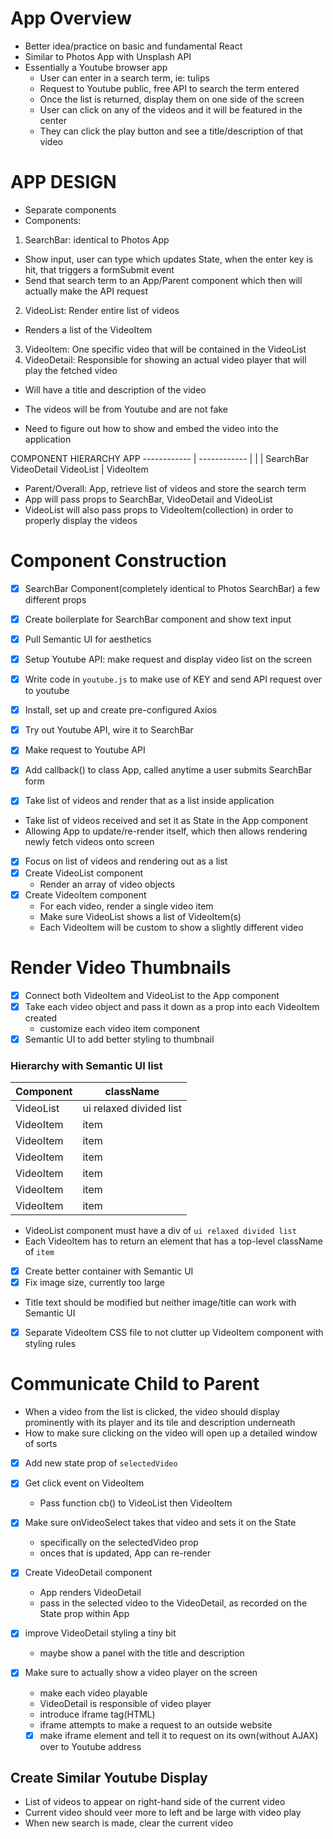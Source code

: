 # App Overview
- Better idea/practice on basic and fundamental React
- Similar to Photos App with Unsplash API
- Essentially a Youtube browser app
  - User can enter in a search term, ie: tulips
  - Request to Youtube public, free API to search the term entered
  - Once the list is returned, display them on one side of the screen
  - User can click on any of the videos and it will be featured in the center
  - They can click the play button and see a title/description of that video


# APP DESIGN
- Separate components
- Components:
1. SearchBar: identical to Photos App
  - Show input, user can type which updates State, when the enter key is hit, that triggers a formSubmit
    event
  - Send that search term to an App/Parent component which then will actually make the API request
2. VideoList: Render entire list of videos
  - Renders a list of the VideoItem
3. VideoItem: One specific video that will be contained in the VideoList
4. VideoDetail: Responsible for showing an actual video player that will play the fetched video
  - Will have a title and description of the video

- The videos will be from Youtube and are not fake
- Need to figure out how to show and embed the video into the application


COMPONENT HIERARCHY
                        APP
            ------------ | ------------
            |            |            |
        SearchBar   VideoDetail   VideoList
                                      |
                                  VideoItem

- Parent/Overall: App, retrieve list of videos and store the search term
- App will pass props to SearchBar, VideoDetail and VideoList
- VideoList will also pass props to VideoItem(collection) in order to properly display the videos


# Component Construction
- [x] SearchBar Component(completely identical to Photos SearchBar) a few different props
- [x] Create boilerplate for SearchBar component and show text input
- [x] Pull Semantic UI for aesthetics

- [x] Setup Youtube API: make request and display video list on the screen
- [x] Write code in `youtube.js` to make use of KEY and send API request over to youtube
- [x] Install, set up and create pre-configured Axios

- [x] Try out Youtube API, wire it to SearchBar
- [x] Make request to Youtube API
- [x] Add callback() to class App, called anytime a user submits SearchBar form

- [x] Take list of videos and render that as a list inside application
- Take list of videos received and set it as State in the App component
- Allowing App to update/re-render itself, which then allows rendering newly fetch videos onto screen

- [x] Focus on list of videos and rendering out as a list
- [x] Create VideoList component
  - Render an array of video objects
- [x] Create VideoItem component
  - For each video, render a single video item
  - Make sure VideoList shows a list of VideoItem(s)
  - Each VideoItem will be custom to show a slightly different video

# Render Video Thumbnails
- [x] Connect both VideoItem and VideoList to the App component
- [x] Take each video object and pass it down as a prop into each VideoItem created
  - customize each video item component
- [x] Semantic UI to add better styling to thumbnail

### Hierarchy with Semantic UI list
Component | className
-- | --
VideoList | ui relaxed divided list
VideoItem | item
VideoItem | item
VideoItem | item
VideoItem | item
VideoItem | item
VideoItem | item

- VideoList component must have a div of `ui relaxed divided list`
- Each VideoItem has to return an element that has a top-level className of `item`

- [x] Create better container with Semantic UI
- [x] Fix image size, currently too large
- Title text should be modified but neither image/title can work with Semantic UI
- [x] Separate VideoItem CSS file to not clutter up VideoItem component with styling rules

# Communicate Child to Parent
- When a video from the list is clicked, the video should display prominently with its player and its
  tile and description underneath
- How to make sure clicking on the video will open up a detailed window of sorts
- [x] Add new state prop of `selectedVideo`
- [x] Get click event on VideoItem
  - Pass function cb() to VideoList then VideoItem

- [x] Make sure onVideoSelect takes that video and sets it on the State
  - specifically on the selectedVideo prop
  - onces that is updated, App can re-render

- [x] Create VideoDetail component
  - App renders VideoDetail
  - pass in the selected video to the VideoDetail, as recorded on the State prop within App

- [x] improve VideoDetail styling a tiny bit
  - maybe show a panel with the title and description

- [x] Make sure to actually show a video player on the screen
  - make each video playable
  - VideoDetail is responsible of video player
  - introduce iframe tag(HTML)
  - iframe attempts to make a request to an outside website
  - [x] make iframe element and tell it to request on its own(without AJAX) over to Youtube address

## Create Similar Youtube Display
- List of videos to appear on right-hand side of the current video
- Current video should veer more to left and be large with video play
- When new search is made, clear the current video
